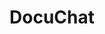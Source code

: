 ---
layout: page
title: DocuChat
description: RAG system to chat with your documents
img: https://miro.medium.com/v2/resize:fit:748/1*hOs-4a7ZCYuS9AOBneEODw.png
redirect: https://github.com/dhanavikram/DocChat
importance: 6
---